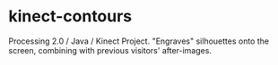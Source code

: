 kinect-contours
===============

Processing 2.0 / Java / Kinect Project. "Engraves" silhouettes onto the screen, combining with previous visitors' after-images.
